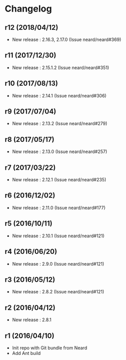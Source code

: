 # Changelog

## r12 (2018/04/12)

* New release : 2.16.3, 2.17.0 (Issue neard/neard#369)

## r11 (2017/12/30)

* New release : 2.15.1.2 (Issue neard/neard#351)

## r10 (2017/08/13)

* New release : 2.14.1 (Issue neard/neard#306)

## r9 (2017/07/04)

* New release : 2.13.2 (Issue neard/neard#279)

## r8 (2017/05/17)

* New release : 2.13.0 (Issue neard/neard#257)

## r7 (2017/03/22)

* New release : 2.12.1 (Issue neard/neard#235)

## r6 (2016/12/02)

* New release : 2.11.0 (Issue neard/neard#177)

## r5 (2016/10/11)

* New release : 2.10.1 (Issue neard/neard#121)

## r4 (2016/06/20)

* New release : 2.9.0 (Issue neard/neard#121)

## r3 (2016/05/12)

* New release : 2.8.2 (Issue neard/neard#121)

## r2 (2016/04/12)

* New release : 2.8.1

## r1 (2016/04/10)

* Init repo with Git bundle from Neard
* Add Ant build
